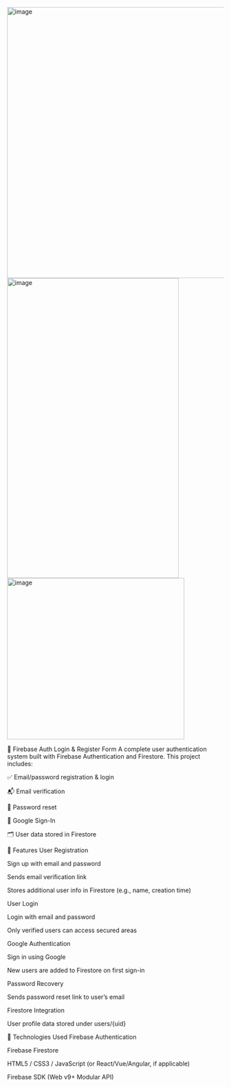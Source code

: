 <img width="534" height="630" alt="image" src="https://github.com/user-attachments/assets/de583467-58d6-4359-971a-00a90817338f" />
<img width="399" height="697" alt="image" src="https://github.com/user-attachments/assets/1be5deda-e60f-4e91-b274-c3f9aaafac0a" />
<img width="412" height="375" alt="image" src="https://github.com/user-attachments/assets/e6a212e0-116f-4f4a-8376-5f36e3fa9542" />


🔐 Firebase Auth Login & Register Form
A complete user authentication system built with Firebase Authentication and Firestore. This project includes:

✅ Email/password registration & login

📬 Email verification

🔑 Password reset

🔐 Google Sign-In

🗂 User data stored in Firestore

🚀 Features
User Registration

Sign up with email and password

Sends email verification link

Stores additional user info in Firestore (e.g., name, creation time)

User Login

Login with email and password

Only verified users can access secured areas

Google Authentication

Sign in using Google

New users are added to Firestore on first sign-in

Password Recovery

Sends password reset link to user’s email

Firestore Integration

User profile data stored under users/{uid}

🧰 Technologies Used
Firebase Authentication

Firebase Firestore

HTML5 / CSS3 / JavaScript (or React/Vue/Angular, if applicable)

Firebase SDK (Web v9+ Modular API)

